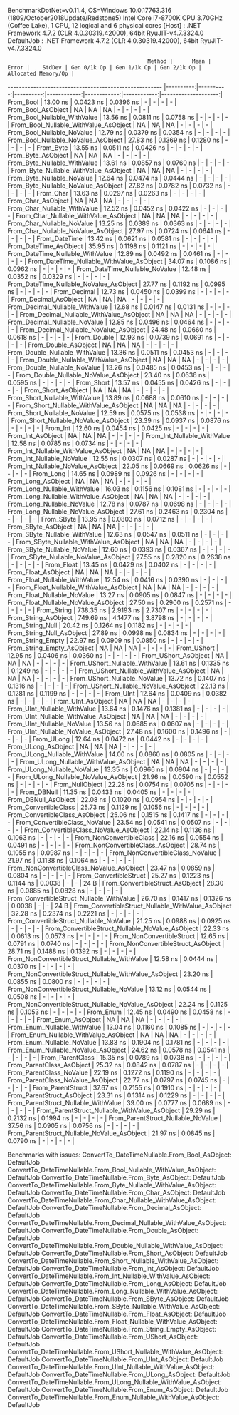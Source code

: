 
BenchmarkDotNet=v0.11.4, OS=Windows 10.0.17763.316 (1809/October2018Update/Redstone5)
Intel Core i7-8700K CPU 3.70GHz (Coffee Lake), 1 CPU, 12 logical and 6 physical cores
  [Host]     : .NET Framework 4.7.2 (CLR 4.0.30319.42000), 64bit RyuJIT-v4.7.3324.0
  DefaultJob : .NET Framework 4.7.2 (CLR 4.0.30319.42000), 64bit RyuJIT-v4.7.3324.0


                                                Method |      Mean |     Error |    StdDev | Gen 0/1k Op | Gen 1/1k Op | Gen 2/1k Op | Allocated Memory/Op |
------------------------------------------------------ |----------:|----------:|----------:|------------:|------------:|------------:|--------------------:|
                                             From_Bool |  13.00 ns | 0.0423 ns | 0.0396 ns |           - |           - |           - |                   - |
                                    From_Bool_AsObject |        NA |        NA |        NA |           - |           - |           - |                   - |
                          From_Bool_Nullable_WithValue |  13.56 ns | 0.0811 ns | 0.0758 ns |           - |           - |           - |                   - |
                 From_Bool_Nullable_WithValue_AsObject |        NA |        NA |        NA |           - |           - |           - |                   - |
                            From_Bool_Nullable_NoValue |  12.79 ns | 0.0379 ns | 0.0354 ns |           - |           - |           - |                   - |
                   From_Bool_Nullable_NoValue_AsObject |  27.83 ns | 0.1369 ns | 0.1280 ns |           - |           - |           - |                   - |
                                             From_Byte |  13.55 ns | 0.0511 ns | 0.0426 ns |           - |           - |           - |                   - |
                                    From_Byte_AsObject |        NA |        NA |        NA |           - |           - |           - |                   - |
                          From_Byte_Nullable_WithValue |  13.61 ns | 0.0857 ns | 0.0760 ns |           - |           - |           - |                   - |
                 From_Byte_Nullable_WithValue_AsObject |        NA |        NA |        NA |           - |           - |           - |                   - |
                            From_Byte_Nullable_NoValue |  12.64 ns | 0.0474 ns | 0.0444 ns |           - |           - |           - |                   - |
                   From_Byte_Nullable_NoValue_AsObject |  27.82 ns | 0.0782 ns | 0.0732 ns |           - |           - |           - |                   - |
                                             From_Char |  13.63 ns | 0.0297 ns | 0.0263 ns |           - |           - |           - |                   - |
                                    From_Char_AsObject |        NA |        NA |        NA |           - |           - |           - |                   - |
                          From_Char_Nullable_WithValue |  12.52 ns | 0.0452 ns | 0.0422 ns |           - |           - |           - |                   - |
                 From_Char_Nullable_WithValue_AsObject |        NA |        NA |        NA |           - |           - |           - |                   - |
                            From_Char_Nullable_NoValue |  13.25 ns | 0.0389 ns | 0.0363 ns |           - |           - |           - |                   - |
                   From_Char_Nullable_NoValue_AsObject |  27.97 ns | 0.0724 ns | 0.0641 ns |           - |           - |           - |                   - |
                                         From_DateTime |  13.42 ns | 0.0621 ns | 0.0581 ns |           - |           - |           - |                   - |
                                From_DateTime_AsObject |  35.95 ns | 0.1198 ns | 0.1121 ns |           - |           - |           - |                   - |
                      From_DateTime_Nullable_WithValue |  12.89 ns | 0.0492 ns | 0.0461 ns |           - |           - |           - |                   - |
             From_DateTime_Nullable_WithValue_AsObject |  34.07 ns | 0.1086 ns | 0.0962 ns |           - |           - |           - |                   - |
                        From_DateTime_Nullable_NoValue |  12.48 ns | 0.0352 ns | 0.0329 ns |           - |           - |           - |                   - |
               From_DateTime_Nullable_NoValue_AsObject |  27.77 ns | 0.1192 ns | 0.0995 ns |           - |           - |           - |                   - |
                                          From_Decimal |  12.73 ns | 0.0450 ns | 0.0399 ns |           - |           - |           - |                   - |
                                 From_Decimal_AsObject |        NA |        NA |        NA |           - |           - |           - |                   - |
                       From_Decimal_Nullable_WithValue |  12.68 ns | 0.0147 ns | 0.0131 ns |           - |           - |           - |                   - |
              From_Decimal_Nullable_WithValue_AsObject |        NA |        NA |        NA |           - |           - |           - |                   - |
                         From_Decimal_Nullable_NoValue |  12.85 ns | 0.0496 ns | 0.0464 ns |           - |           - |           - |                   - |
                From_Decimal_Nullable_NoValue_AsObject |  24.48 ns | 0.0660 ns | 0.0618 ns |           - |           - |           - |                   - |
                                           From_Double |  12.93 ns | 0.0739 ns | 0.0691 ns |           - |           - |           - |                   - |
                                  From_Double_AsObject |        NA |        NA |        NA |           - |           - |           - |                   - |
                        From_Double_Nullable_WithValue |  13.36 ns | 0.0511 ns | 0.0453 ns |           - |           - |           - |                   - |
               From_Double_Nullable_WithValue_AsObject |        NA |        NA |        NA |           - |           - |           - |                   - |
                          From_Double_Nullable_NoValue |  13.26 ns | 0.0485 ns | 0.0453 ns |           - |           - |           - |                   - |
                 From_Double_Nullable_NoValue_AsObject |  23.40 ns | 0.0636 ns | 0.0595 ns |           - |           - |           - |                   - |
                                            From_Short |  13.57 ns | 0.0455 ns | 0.0426 ns |           - |           - |           - |                   - |
                                   From_Short_AsObject |        NA |        NA |        NA |           - |           - |           - |                   - |
                         From_Short_Nullable_WithValue |  13.89 ns | 0.0688 ns | 0.0610 ns |           - |           - |           - |                   - |
                From_Short_Nullable_WithValue_AsObject |        NA |        NA |        NA |           - |           - |           - |                   - |
                           From_Short_Nullable_NoValue |  12.59 ns | 0.0575 ns | 0.0538 ns |           - |           - |           - |                   - |
                  From_Short_Nullable_NoValue_AsObject |  23.39 ns | 0.0937 ns | 0.0876 ns |           - |           - |           - |                   - |
                                              From_Int |  12.60 ns | 0.0454 ns | 0.0425 ns |           - |           - |           - |                   - |
                                     From_Int_AsObject |        NA |        NA |        NA |           - |           - |           - |                   - |
                           From_Int_Nullable_WithValue |  12.58 ns | 0.0785 ns | 0.0734 ns |           - |           - |           - |                   - |
                  From_Int_Nullable_WithValue_AsObject |        NA |        NA |        NA |           - |           - |           - |                   - |
                             From_Int_Nullable_NoValue |  12.55 ns | 0.0307 ns | 0.0287 ns |           - |           - |           - |                   - |
                    From_Int_Nullable_NoValue_AsObject |  22.05 ns | 0.0669 ns | 0.0626 ns |           - |           - |           - |                   - |
                                             From_Long |  14.65 ns | 0.0989 ns | 0.0926 ns |           - |           - |           - |                   - |
                                    From_Long_AsObject |        NA |        NA |        NA |           - |           - |           - |                   - |
                          From_Long_Nullable_WithValue |  16.03 ns | 0.1156 ns | 0.1081 ns |           - |           - |           - |                   - |
                 From_Long_Nullable_WithValue_AsObject |        NA |        NA |        NA |           - |           - |           - |                   - |
                            From_Long_Nullable_NoValue |  12.78 ns | 0.0787 ns | 0.0698 ns |           - |           - |           - |                   - |
                   From_Long_Nullable_NoValue_AsObject |  27.61 ns | 0.2463 ns | 0.2304 ns |           - |           - |           - |                   - |
                                            From_SByte |  13.95 ns | 0.0803 ns | 0.0712 ns |           - |           - |           - |                   - |
                                   From_SByte_AsObject |        NA |        NA |        NA |           - |           - |           - |                   - |
                         From_SByte_Nullable_WithValue |  12.63 ns | 0.0547 ns | 0.0511 ns |           - |           - |           - |                   - |
                From_SByte_Nullable_WithValue_AsObject |        NA |        NA |        NA |           - |           - |           - |                   - |
                           From_SByte_Nullable_NoValue |  12.60 ns | 0.0393 ns | 0.0367 ns |           - |           - |           - |                   - |
                  From_SByte_Nullable_NoValue_AsObject |  27.55 ns | 0.2820 ns | 0.2638 ns |           - |           - |           - |                   - |
                                            From_Float |  13.45 ns | 0.0429 ns | 0.0402 ns |           - |           - |           - |                   - |
                                   From_Float_AsObject |        NA |        NA |        NA |           - |           - |           - |                   - |
                         From_Float_Nullable_WithValue |  12.54 ns | 0.0416 ns | 0.0390 ns |           - |           - |           - |                   - |
                From_Float_Nullable_WithValue_AsObject |        NA |        NA |        NA |           - |           - |           - |                   - |
                           From_Float_Nullable_NoValue |  13.27 ns | 0.0905 ns | 0.0847 ns |           - |           - |           - |                   - |
                  From_Float_Nullable_NoValue_AsObject |  27.50 ns | 0.2900 ns | 0.2571 ns |           - |           - |           - |                   - |
                                           From_String | 738.35 ns | 2.9193 ns | 2.7307 ns |           - |           - |           - |                   - |
                                  From_String_AsObject | 749.69 ns | 4.1477 ns | 3.8798 ns |           - |           - |           - |                   - |
                                      From_String_Null |  20.42 ns | 0.1264 ns | 0.1182 ns |           - |           - |           - |                   - |
                             From_String_Null_AsObject |  27.89 ns | 0.0998 ns | 0.0834 ns |           - |           - |           - |                   - |
                                     From_String_Empty |  22.97 ns | 0.0909 ns | 0.0850 ns |           - |           - |           - |                   - |
                            From_String_Empty_AsObject |        NA |        NA |        NA |           - |           - |           - |                   - |
                                           From_UShort |  12.95 ns | 0.0406 ns | 0.0360 ns |           - |           - |           - |                   - |
                                  From_UShort_AsObject |        NA |        NA |        NA |           - |           - |           - |                   - |
                        From_UShort_Nullable_WithValue |  13.61 ns | 0.1335 ns | 0.1249 ns |           - |           - |           - |                   - |
               From_UShort_Nullable_WithValue_AsObject |        NA |        NA |        NA |           - |           - |           - |                   - |
                          From_UShort_Nullable_NoValue |  13.72 ns | 0.1407 ns | 0.1316 ns |           - |           - |           - |                   - |
                 From_UShort_Nullable_NoValue_AsObject |  22.13 ns | 0.1281 ns | 0.1199 ns |           - |           - |           - |                   - |
                                             From_UInt |  12.64 ns | 0.0409 ns | 0.0382 ns |           - |           - |           - |                   - |
                                    From_UInt_AsObject |        NA |        NA |        NA |           - |           - |           - |                   - |
                          From_UInt_Nullable_WithValue |  13.64 ns | 0.1476 ns | 0.1381 ns |           - |           - |           - |                   - |
                 From_UInt_Nullable_WithValue_AsObject |        NA |        NA |        NA |           - |           - |           - |                   - |
                            From_UInt_Nullable_NoValue |  13.56 ns | 0.0685 ns | 0.0607 ns |           - |           - |           - |                   - |
                   From_UInt_Nullable_NoValue_AsObject |  27.48 ns | 0.1600 ns | 0.1496 ns |           - |           - |           - |                   - |
                                            From_ULong |  12.64 ns | 0.0472 ns | 0.0442 ns |           - |           - |           - |                   - |
                                   From_ULong_AsObject |        NA |        NA |        NA |           - |           - |           - |                   - |
                         From_ULong_Nullable_WithValue |  14.00 ns | 0.0860 ns | 0.0805 ns |           - |           - |           - |                   - |
                From_ULong_Nullable_WithValue_AsObject |        NA |        NA |        NA |           - |           - |           - |                   - |
                           From_ULong_Nullable_NoValue |  13.35 ns | 0.0966 ns | 0.0904 ns |           - |           - |           - |                   - |
                  From_ULong_Nullable_NoValue_AsObject |  21.96 ns | 0.0590 ns | 0.0552 ns |           - |           - |           - |                   - |
                                       From_NullObject |  22.28 ns | 0.0754 ns | 0.0705 ns |           - |           - |           - |                   - |
                                           From_DBNull |  11.35 ns | 0.0433 ns | 0.0405 ns |           - |           - |           - |                   - |
                                  From_DBNull_AsObject |  22.08 ns | 0.1020 ns | 0.0954 ns |           - |           - |           - |                   - |
                                 From_ConvertibleClass |  25.73 ns | 0.1129 ns | 0.1056 ns |           - |           - |           - |                   - |
                        From_ConvertibleClass_AsObject |  25.06 ns | 0.1515 ns | 0.1417 ns |           - |           - |           - |                   - |
                         From_ConvertibleClass_NoValue |  23.54 ns | 0.0541 ns | 0.0507 ns |           - |           - |           - |                   - |
                From_ConvertibleClass_NoValue_AsObject |  22.14 ns | 0.1136 ns | 0.1063 ns |           - |           - |           - |                   - |
                              From_NonConvertibleClass |  22.16 ns | 0.0554 ns | 0.0491 ns |           - |           - |           - |                   - |
                     From_NonConvertibleClass_AsObject |  28.74 ns | 0.1055 ns | 0.0987 ns |           - |           - |           - |                   - |
                      From_NonConvertibleClass_NoValue |  21.97 ns | 0.1138 ns | 0.1064 ns |           - |           - |           - |                   - |
             From_NonConvertibleClass_NoValue_AsObject |  23.47 ns | 0.0859 ns | 0.0804 ns |           - |           - |           - |                   - |
                                From_ConvertibleStruct |  25.27 ns | 0.1223 ns | 0.1144 ns |      0.0038 |           - |           - |                24 B |
                       From_ConvertibleStruct_AsObject |  28.30 ns | 0.0885 ns | 0.0828 ns |           - |           - |           - |                   - |
             From_ConvertibleStruct_Nullable_WithValue |  26.70 ns | 0.1417 ns | 0.1326 ns |      0.0038 |           - |           - |                24 B |
    From_ConvertibleStruct_Nullable_WithValue_AsObject |  32.28 ns | 0.2374 ns | 0.2221 ns |           - |           - |           - |                   - |
               From_ConvertibleStruct_Nullable_NoValue |  21.25 ns | 0.0988 ns | 0.0925 ns |           - |           - |           - |                   - |
      From_ConvertibleStruct_Nullable_NoValue_AsObject |  22.33 ns | 0.0613 ns | 0.0573 ns |           - |           - |           - |                   - |
                             From_NonConvertibleStruct |  12.65 ns | 0.0791 ns | 0.0740 ns |           - |           - |           - |                   - |
                    From_NonConvertibleStruct_AsObject |  28.71 ns | 0.1488 ns | 0.1392 ns |           - |           - |           - |                   - |
          From_NonConvertibleStruct_Nullable_WithValue |  12.58 ns | 0.0444 ns | 0.0370 ns |           - |           - |           - |                   - |
 From_NonConvertibleStruct_Nullable_WithValue_AsObject |  23.20 ns | 0.0855 ns | 0.0800 ns |           - |           - |           - |                   - |
            From_NonConvertibleStruct_Nullable_NoValue |  13.12 ns | 0.0544 ns | 0.0508 ns |           - |           - |           - |                   - |
   From_NonConvertibleStruct_Nullable_NoValue_AsObject |  22.24 ns | 0.1125 ns | 0.1053 ns |           - |           - |           - |                   - |
                                             From_Enum |  12.45 ns | 0.0490 ns | 0.0458 ns |           - |           - |           - |                   - |
                                    From_Enum_AsObject |        NA |        NA |        NA |           - |           - |           - |                   - |
                          From_Enum_Nullable_WithValue |  13.04 ns | 0.1160 ns | 0.1085 ns |           - |           - |           - |                   - |
                 From_Enum_Nullable_WithValue_AsObject |        NA |        NA |        NA |           - |           - |           - |                   - |
                            From_Enum_Nullable_NoValue |  13.83 ns | 0.1904 ns | 0.1781 ns |           - |           - |           - |                   - |
                   From_Enum_Nullable_NoValue_AsObject |  24.62 ns | 0.0578 ns | 0.0541 ns |           - |           - |           - |                   - |
                                      From_ParentClass |  15.35 ns | 0.0789 ns | 0.0738 ns |           - |           - |           - |                   - |
                             From_ParentClass_AsObject |  25.32 ns | 0.0842 ns | 0.0787 ns |           - |           - |           - |                   - |
                              From_ParentClass_NoValue |  22.19 ns | 0.1272 ns | 0.1190 ns |           - |           - |           - |                   - |
                     From_ParentClass_NoValue_AsObject |  22.77 ns | 0.0797 ns | 0.0745 ns |           - |           - |           - |                   - |
                                     From_ParentStruct |  37.67 ns | 0.2155 ns | 0.1910 ns |           - |           - |           - |                   - |
                            From_ParentStruct_AsObject |  23.31 ns | 0.1314 ns | 0.1229 ns |           - |           - |           - |                   - |
                  From_ParentStruct_Nullable_WithValue |  39.00 ns | 0.0777 ns | 0.0689 ns |           - |           - |           - |                   - |
         From_ParentStruct_Nullable_WithValue_AsObject |  29.29 ns | 0.2132 ns | 0.1994 ns |           - |           - |           - |                   - |
                    From_ParentStruct_Nullable_NoValue |  37.56 ns | 0.0905 ns | 0.0756 ns |           - |           - |           - |                   - |
           From_ParentStruct_Nullable_NoValue_AsObject |  21.97 ns | 0.0845 ns | 0.0790 ns |           - |           - |           - |                   - |

Benchmarks with issues:
  ConvertTo_DateTimeNullable.From_Bool_AsObject: DefaultJob
  ConvertTo_DateTimeNullable.From_Bool_Nullable_WithValue_AsObject: DefaultJob
  ConvertTo_DateTimeNullable.From_Byte_AsObject: DefaultJob
  ConvertTo_DateTimeNullable.From_Byte_Nullable_WithValue_AsObject: DefaultJob
  ConvertTo_DateTimeNullable.From_Char_AsObject: DefaultJob
  ConvertTo_DateTimeNullable.From_Char_Nullable_WithValue_AsObject: DefaultJob
  ConvertTo_DateTimeNullable.From_Decimal_AsObject: DefaultJob
  ConvertTo_DateTimeNullable.From_Decimal_Nullable_WithValue_AsObject: DefaultJob
  ConvertTo_DateTimeNullable.From_Double_AsObject: DefaultJob
  ConvertTo_DateTimeNullable.From_Double_Nullable_WithValue_AsObject: DefaultJob
  ConvertTo_DateTimeNullable.From_Short_AsObject: DefaultJob
  ConvertTo_DateTimeNullable.From_Short_Nullable_WithValue_AsObject: DefaultJob
  ConvertTo_DateTimeNullable.From_Int_AsObject: DefaultJob
  ConvertTo_DateTimeNullable.From_Int_Nullable_WithValue_AsObject: DefaultJob
  ConvertTo_DateTimeNullable.From_Long_AsObject: DefaultJob
  ConvertTo_DateTimeNullable.From_Long_Nullable_WithValue_AsObject: DefaultJob
  ConvertTo_DateTimeNullable.From_SByte_AsObject: DefaultJob
  ConvertTo_DateTimeNullable.From_SByte_Nullable_WithValue_AsObject: DefaultJob
  ConvertTo_DateTimeNullable.From_Float_AsObject: DefaultJob
  ConvertTo_DateTimeNullable.From_Float_Nullable_WithValue_AsObject: DefaultJob
  ConvertTo_DateTimeNullable.From_String_Empty_AsObject: DefaultJob
  ConvertTo_DateTimeNullable.From_UShort_AsObject: DefaultJob
  ConvertTo_DateTimeNullable.From_UShort_Nullable_WithValue_AsObject: DefaultJob
  ConvertTo_DateTimeNullable.From_UInt_AsObject: DefaultJob
  ConvertTo_DateTimeNullable.From_UInt_Nullable_WithValue_AsObject: DefaultJob
  ConvertTo_DateTimeNullable.From_ULong_AsObject: DefaultJob
  ConvertTo_DateTimeNullable.From_ULong_Nullable_WithValue_AsObject: DefaultJob
  ConvertTo_DateTimeNullable.From_Enum_AsObject: DefaultJob
  ConvertTo_DateTimeNullable.From_Enum_Nullable_WithValue_AsObject: DefaultJob
